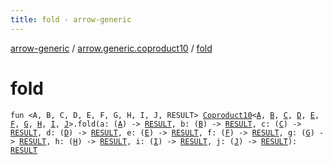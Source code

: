 ```yaml
---
title: fold - arrow-generic
---
```


[arrow-generic](../index.html) / [arrow.generic.coproduct10](index.html) / [fold](./fold.html)

# fold

`fun <A, B, C, D, E, F, G, H, I, J, RESULT> `[`Coproduct10`](-coproduct10.html)`<`[`A`](fold.html#A)`, `[`B`](fold.html#B)`, `[`C`](fold.html#C)`, `[`D`](fold.html#D)`, `[`E`](fold.html#E)`, `[`F`](fold.html#F)`, `[`G`](fold.html#G)`, `[`H`](fold.html#H)`, `[`I`](fold.html#I)`, `[`J`](fold.html#J)`>.fold(a: (`[`A`](fold.html#A)`) -> `[`RESULT`](fold.html#RESULT)`, b: (`[`B`](fold.html#B)`) -> `[`RESULT`](fold.html#RESULT)`, c: (`[`C`](fold.html#C)`) -> `[`RESULT`](fold.html#RESULT)`, d: (`[`D`](fold.html#D)`) -> `[`RESULT`](fold.html#RESULT)`, e: (`[`E`](fold.html#E)`) -> `[`RESULT`](fold.html#RESULT)`, f: (`[`F`](fold.html#F)`) -> `[`RESULT`](fold.html#RESULT)`, g: (`[`G`](fold.html#G)`) -> `[`RESULT`](fold.html#RESULT)`, h: (`[`H`](fold.html#H)`) -> `[`RESULT`](fold.html#RESULT)`, i: (`[`I`](fold.html#I)`) -> `[`RESULT`](fold.html#RESULT)`, j: (`[`J`](fold.html#J)`) -> `[`RESULT`](fold.html#RESULT)`): `[`RESULT`](fold.html#RESULT)